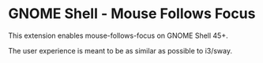# GNOME Shell - Mouse Follows Focus

This extension enables mouse-follows-focus on GNOME Shell 45+.

The user experience is meant to be as similar as possible to i3/sway.
